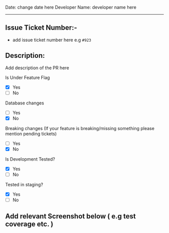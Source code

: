 Date: change date here
Developer Name: developer name here 

----

## Issue Ticket Number:- 
- add issue ticket number here e.g `#923`

## Description: 
Add description of the PR here


Is Under Feature Flag 
- [x] Yes
- [ ] No

Database changes
- [ ] Yes
- [x] No

Breaking changes (If your feature is breaking/missing something please mention pending tickets)
- [ ] Yes
- [x] No

Is Development Tested?

- [x] Yes
- [ ] No

Tested in staging?

- [x] Yes
- [ ] No

## Add relevant Screenshot below ( e.g test coverage etc. )